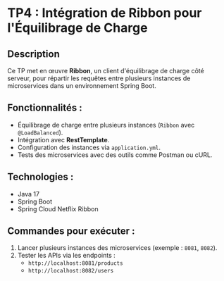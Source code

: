 # TP4 : Intégration de Ribbon pour l'Équilibrage de Charge

## Description

Ce TP met en œuvre **Ribbon**, un client d'équilibrage de charge côté serveur, pour répartir les requêtes entre plusieurs instances de microservices dans un environnement Spring Boot.

## Fonctionnalités :

- Équilibrage de charge entre plusieurs instances (`Ribbon` avec `@LoadBalanced`).
- Intégration avec **RestTemplate**.
- Configuration des instances via `application.yml`.
- Tests des microservices avec des outils comme Postman ou cURL.

## Technologies :

- Java 17
- Spring Boot
- Spring Cloud Netflix Ribbon

## Commandes pour exécuter :

1. Lancer plusieurs instances des microservices (exemple : `8081`, `8082`).
2. Tester les APIs via les endpoints :
   - `http://localhost:8081/products`
   - `http://localhost:8082/users`
